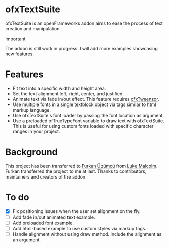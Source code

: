 # ofxTextSuite

ofxTextSuite is an openFrameworks addon aims to ease the process of text creation and manipulation. 

> [!IMPORTANT]  
> The addon is still work in progress. I will add more examples showcasing new features. 

# Features
- Fit text into a specific width and height area.
- Set the text alignment left, right, center, and justified.
- Animate text via fade in/out effect. This feature requires [ofxTweenzor](https://github.com/NickHardeman/ofxTweenzor).
- Use multiple fonts in a single textblock object via tags similar to html markup language.
- Use ofxTextSuite's font loader by passing the font location as argument.
- Use a preloaded ofTrueTypeFont variable to draw text with ofxTextSuite. This is useful for using custom fonts loaded with specific character ranges in your project.

# Background
This project has been transferred to [Furkan Üzümcü](https://github.com/Furkanzmc) from [Luke Malcolm](https://github.com/lukemalcolm). Furkan transferred the project to me at last. Thanks to contributors, maintainers and creators of the addon.

# To do
- [x] Fix positioning issues when the user set alignment on the fly.
- [ ] Add fade in/out animated text example.
- [ ] Add preloaded font example.
- [ ] Add html-based example to use custom styles via markup tags.
- [ ] Handle alignment without using draw method. Include the alignment as an argument.
